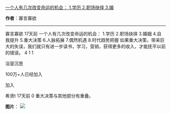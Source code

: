

[一个人有几次改变命运的机会： 1.学历 2.职场抉择 3.婚](https://m.okjike.com/originalPosts/67e41b2e7cb8c547e21bd399?s=ewoidSI6ICI1N2Y0ZGFjYWI2YzFlNTEzMDBiMDQyNmQiCn0=)

**作者**：寡言寡欲

---

寡言寡欲
17天前
一个人有几次改变命运的机会：
1.学历
2.职场抉择
3.婚姻
4.自我提升
5.重大决策
6.人脉拓展
7.偶然机遇
8.时代趋势把握
如果重大决策，带来巨大的失误，我们就只有进一步读书，学习，营销，获得更多的收入，才能抚平以前的错误。
4
1
1

浴室沉思

100万+人已经加入

加入

希贤t
17天前
0
重大决策与其他部分有重叠。

**图片**：
![](https://cdnv2.ruguoapp.com/FuuIRn9tsENYknVG1MDEORHroP91.png?imageMogr2/auto-orient/heic-exif/1/format/jpeg/thumbnail/120x120%3E)